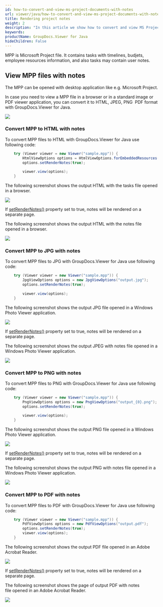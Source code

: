 ```yaml
---
id: how-to-convert-and-view-ms-project-documents-with-notes
url: viewer/java/how-to-convert-and-view-ms-project-documents-with-notes
title: Rendering project notes
weight: 2
description: "In this article we show how to convert and view MS Project Documents with notes with GroupDocs.Viewer within your Java applications."
keywords: 
productName: GroupDocs.Viewer for Java
hideChildren: False
---
```

MPP is Microsoft Project file. It contains tasks with timelines, budjets, employee resources information, and also tasks may contain user notes.

## View MPP files with notes

The MPP can be opened with desktop application like e.g. Microsoft Project.

In case you need to view a MPP file in a browser or in a standard image or PDF viewer application, you can convert it to HTML, JPEG, PNG  PDF format with GroupDocs.Viewer for Java. 

![](/viewer/java/images/how-to-convert-and-view-ms-project-documents-with-notes.png)

### Convert MPP to HTML with notes

To convert MPP files to HTML with GroupDocs.Viewer for Java use following code:

```java
    try (Viewer viewer = new Viewer("sample.mpp")) {
        HtmlViewOptions options = HtmlViewOptions.forEmbeddedResources("output_{0}.html");
        options.setRenderNotes(true);
    
        viewer.view(options);
    }
```

The following screenshot shows the output HTML with the tasks file opened in a browser.

![](/viewer/java/images/how-to-convert-and-view-ms-project-documents-with-notes_1.png)

If [setRenderNotes()](https://apireference.groupdocs.com/viewer/java/com.groupdocs.viewer.options/BaseViewOptions#setRenderNotes(boolean)) property set to true, notes will be rendered on a separate page.

The following screenshot shows the output HTML with the notes file opened in a browser.

![](/viewer/java/images/how-to-convert-and-view-ms-project-documents-with-notes_2.png)

### Convert MPP to JPG with notes

To convert MPP files to JPG with GroupDocs.Viewer for Java use following code: 

```java
    try (Viewer viewer = new Viewer("sample.mpp")) {
        JpgViewOptions options = new JpgViewOptions("output.jpg");
        options.setRenderNotes(true);
    
        viewer.view(options);
    }
```

The following screenshot shows the output JPG file opened in a Windows Photo Viewer application.

![](/viewer/java/images/how-to-convert-and-view-ms-project-documents-with-notes_3.png)

If [setRenderNotes()](https://apireference.groupdocs.com/viewer/java/com.groupdocs.viewer.options/BaseViewOptions#setRenderNotes(boolean)) property set to true, notes will be rendered on a separate page.

The following screenshot shows the output JPEG with notes file opened in a Windows Photo Viewer application.

![](/viewer/java/images/how-to-convert-and-view-ms-project-documents-with-notes_4.png)

### Convert MPP to PNG with notes

To convert MPP files to PNG with GroupDocs.Viewer for Java use following code: 

```java
    try (Viewer viewer = new Viewer("sample.mpp")) {
        PngViewOptions options = new PngViewOptions("output_{0}.png");
        options.setRenderNotes(true);
    
        viewer.view(options);
    }
```

The following screenshot shows the output PNG file opened in a Windows Photo Viewer application.

![](/viewer/java/images/how-to-convert-and-view-ms-project-documents-with-notes_5.png)

If [setRenderNotes()](https://apireference.groupdocs.com/viewer/java/com.groupdocs.viewer.options/BaseViewOptions#setRenderNotes(boolean)) property set to true, notes will be rendered on a separate page.

The following screenshot shows the output PNG with notes file opened in a Windows Photo Viewer application.

![](/viewer/java/images/how-to-convert-and-view-ms-project-documents-with-notes_6.png)

### Convert MPP to PDF with notes

To convert MPP files to PDF with GroupDocs.Viewer for Java use following code: 

```java
    try (Viewer viewer = new Viewer("sample.mpp")) {
        PdfViewOptions options = new PdfViewOptions("output.pdf");
        options.setRenderNotes(true);
        viewer.view(options);
    }
```

The following screenshot shows the output PDF file opened in an Adobe Acrobat Reader.

![](/viewer/java/images/how-to-convert-and-view-ms-project-documents-with-notes_7.png)

If [setRenderNotes()](https://apireference.groupdocs.com/viewer/java/com.groupdocs.viewer.options/BaseViewOptions#setRenderNotes(boolean)) property set to true, notes will be rendered on a separate page.

The following screenshot shows the page of output PDF with notes file opened in an Adobe Acrobat Reader.

![](/viewer/java/images/how-to-convert-and-view-ms-project-documents-with-notes_8.png)
